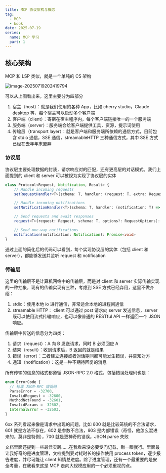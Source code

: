 ```yaml
---
title: MCP 协议架构与概念
tag:
  - MCP
  - book
date: 2025-07-19
series:
  name: MCP 学习
  part: 1
---
```


## 核心架构

MCP 和 LSP 类似，就是一个单纯的 CS 架构

![image-20250719202419794](https://2f0f3db.webp.li/2025/07/image-20250719202419794.png)

可以从上图看出来，这里主要分为四部分

1. 宿主（host）：就是我们使用的各种 App，比如 cherry studio，Claude desktop 等，每个宿主可以启动多个客户端
2. 客户端（client）：寄宿在宿主程序内，每个客户端链接唯一的一个服务端
3. 服务端（server）：服务端会给客户端提供工具，资源，提示词使用
4. 传输层（transport layer）：就是客户端和服务端所依赖的通信方式，目前包含 stdio 通信，SSE 通信，streamableHTTP 三种通信方式，其中 SSE 方式已经在去年年末废弃

### 协议层

协议层主要处理数据的封装，请求响应对的匹配，还有更高层的对话模式。我们上面提到的 client 和 server 可以被视为实现了协议层的实体

```typescript
class Protocol<Request, Notification, Result> {
    // Handle incoming requests
    setRequestHandler<T>(schema: T, handler: (request: T, extra: RequestHandlerExtra) => Promise<Result>): void

    // Handle incoming notifications
    setNotificationHandler<T>(schema: T, handler: (notification: T) => Promise<void>): void

    // Send requests and await responses
    request<T>(request: Request, schema: T, options?: RequestOptions): Promise<T>

    // Send one-way notifications
    notification(notification: Notification): Promise<void>
}
```

通过上面的简化后的代码可以看到，每个实现协议层的实体（包括 client 和 server），都能够发送并监听 request 和 notification

### 传输层

这里的传输层不是计算机网络中的传输层，而是对 client 和 server 实际传输实现的一种抽象，现有的传输实现有三种，考虑到 SSE 方式已经弃用，这里不做介绍：

1. stdio：使用本地 io 进行通信，非常适合本地的进程间通信
2. streamable HTTP： client 可以通过 post 请求向 server 发送信息，server 既可以使用流式传输响应，也可以像普通的 RESTful API 一样返回一个 JSON 响应。

传输层中传送的信息分为四类：

1. 请求（request）：A 向 B 发送请求，同时 B 必须回应 A
2. 结果（result）：收到请求后，B 返回的就是结果
3. 错误（error）：二者建立连接或者对话期间都可能发生错误，并告知对方
4. 通知（notification）：这是一种不期待回复的消息

所有传输的信息的格式都遵循 JSON-RPC 2.0 格式，包括错误处理码也是：

```typescript
enum ErrorCode {
  // 标准 JSON-RPC 错误码
  ParseError = -32700,
  InvalidRequest = -32600,
  MethodNotFound = -32601,
  InvalidParams = -32602,
  InternalError = -32603,
}
```

6xx 系列看起来像是请求中出现的问题，比如 600 就是比较笼统的不合法请求，601 就是方法不存在，602 是参数不合法，603 是内部错误（奇怪，他怎么混进来的，莫非是特例），700 就是更神奇的错误，JSON parse 失败

文档里面还提到一些最佳实践……在我看来没必要专门记载，瞅一眼就行。里面最让我好奇的是进度管理，文档提到要对耗时长的操作使用 process token，逐步报告进度，并尽可能让 client 知情总进度。除了进度管理，还有一个最重要的是安全考量，在我看来这是 MCP 走向大规模应用的一个必须重视的点。